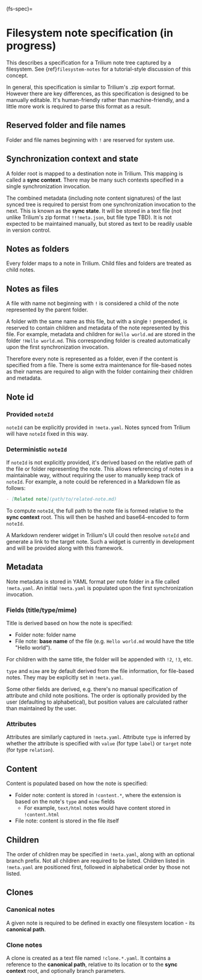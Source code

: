(fs-spec)=
# Filesystem note specification (in progress)

This describes a specification for a Trilium note tree captured by a filesystem. See {ref}`filesystem-notes` for a tutorial-style discussion of this concept.

In general, this specification is similar to Trilium's .zip export format. However there are key differences, as this specification is designed to be manually editable. It's human-friendly rather than machine-friendly, and a little more work is required to parse this format as a result.

## Reserved folder and file names

Folder and file names beginning with `!` are reserved for system use.

## Synchronization context and state

A folder root is mapped to a destination note in Trilium. This mapping is called a **sync context**. There may be many such contexts specified in a single synchronization invocation. 

The combined metadata (including note content signatures) of the last synced tree is required to persist from one synchronization invocation to the next. This is known as the **sync state**. It will be stored in a text file (not unlike Trilium's zip format `!!!meta.json`, but file type TBD). It is not expected to be maintained manually, but stored as text to be readily usable in version control.

## Notes as folders

Every folder maps to a note in Trilium. Child files and folders are treated as child notes.

## Notes as files

A file with name not beginning with `!` is considered a child of the note represented by the parent folder.

A folder with the same name as this file, but with a single `!` prepended, is reserved to contain children and metadata of the note represented by this file. For example, metadata and children for `Hello world.md` are stored in the folder `!Hello world.md`. This corresponding folder is created automatically upon the first synchronization invocation.

Therefore every note is represented as a folder, even if the content is specified from a file. There is some extra maintenance for file-based notes as their names are required to align with the folder containing their children and metadata.

## Note id

### Provided `noteId`

`noteId` can be explicitly provided in `!meta.yaml`. Notes synced from Trilium will have `noteId` fixed in this way.

### Deterministic `noteId`

If `noteId` is not explicitly provided, it's derived based on the relative path of the file or folder representing the note. This allows referencing of notes in a maintainable way, without requiring the user to manually keep track of `noteId`. For example, a note could be referenced in a Markdown file as follows:

```markdown
- [Related note](path/to/related-note.md)
```

To compute `noteId`, the full path to the note file is formed relative to the **sync context** root. This will then be hashed and base64-encoded to form `noteId`.

A Markdown renderer widget in Trilium's UI could then resolve `noteId` and generate a link to the target note. Such a widget is currently in development and will be provided along with this framework.

## Metadata

Note metadata is stored in YAML format per note folder in a file called `!meta.yaml`. An initial `!meta.yaml` is populated upon the first synchronization invocation.

### Fields (title/type/mime)

Title is derived based on how the note is specified:

- Folder note: folder name
- File note: **base name** of the file (e.g. `Hello world.md` would have the title "Hello world").

For children with the same title, the folder will be appended with `!2`, `!3`, etc.

`type` and `mime` are by default derived from the file information, for file-based notes. They may be explicitly set in `!meta.yaml`.

Some other fields are derived, e.g. there's no manual specification of attribute and child note positions. The order is optionally provided by the user (defaulting to alphabetical), but position values are calculated rather than maintained by the user.

### Attributes

Attributes are similarly captured in `!meta.yaml`. Attribute `type` is inferred by whether the attribute is specified with `value` (for type `label`) or `target` note (for type `relation`).

## Content

Content is populated based on how the note is specified:

- Folder note: content is stored in `!content.*`, where the extension is based on the note's `type` and `mime` fields
    - For example, `text/html` notes would have content stored in `!content.html`
- File note: content is stored in the file itself

## Children

The order of children may be specified in `!meta.yaml`, along with an optional branch prefix. Not all children are required to be listed. Children listed in `!meta.yaml` are positioned first, followed in alphabetical order by those not listed.

## Clones

### Canonical notes

A given note is required to be defined in exactly one filesystem location - its **canonical path**.

### Clone notes

A clone is created as a text file named `!clone.*.yaml`. It contains a reference to the **canonical path**, relative to its location or to the **sync context** root, and optionally branch parameters.
